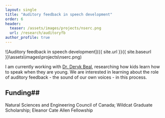 ```yaml
---
layout: single
title: "Auditory feedback in speech development"
order: 6
header:
  teaser: /assets/images/projects/nserc.png
  url: /research/auditoryfb
author_profile: true
---
```


![Auditory feedback in speech development]({{ site.url }}{{ site.baseurl }}\assets\images\projects\nserc.png)

I am currently working with [Dr. Deryk Beal](https://research.hollandbloorview.ca/scientists/dbeal), researching how kids learn how to speak when they are young. We are interested in learning about the role of auditory feedback - the sound of our own voices - in this process.

## Funding##
Natural Sciences and Engineering Council of Canada; Wildcat Graduate Scholarship; Eleanor Cate Allen Fellowship
